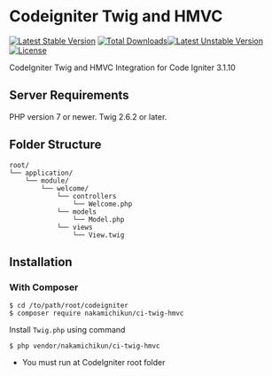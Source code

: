 # Codeigniter Twig and HMVC
[![Latest Stable Version](https://poser.pugx.org/nakamichikun/ci-twig-hmvc/v/stable)](https://packagist.org/packages/nakamichikun/ci-twig-hmvc)
[![Total Downloads](https://poser.pugx.org/nakamichikun/ci-twig-hmvc/downloads)](https://packagist.org/packages/nakamichikun/ci-twig-hmvc)[![Latest Unstable Version](https://poser.pugx.org/nakamichikun/ci-twig-hmvc/v/unstable)](https://packagist.org/packages/nakamichikun/ci-twig-hmvc)[![License](https://poser.pugx.org/nakamichikun/ci-twig-hmvc/license)](https://packagist.org/packages/nakamichikun/ci-twig-hmvc)

CodeIgniter Twig and HMVC Integration for Code Igniter 3.1.10

## Server Requirements
PHP version 7 or newer.
Twig 2.6.2 or later.

## Folder Structure
```
root/
└── application/
    └── module/
        └── welcome/
            └── controllers
                └── Welcome.php
            └── models
                └── Model.php
            └── views
                └── View.twig
```

## Installation

### With Composer

~~~
$ cd /to/path/root/codeigniter
$ composer require nakamichikun/ci-twig-hmvc
~~~

Install `Twig.php` using command

~~~
$ php vendor/nakamichikun/ci-twig-hmvc
~~~

* You must run at CodeIgniter root folder